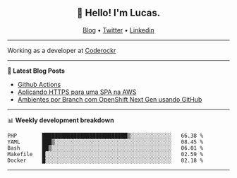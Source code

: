 <h2 align="center">👋 Hello! I'm Lucas.</h2>
<p align="center">
  <a href="https://www.lucassabreu.net.br/">Blog</a> •
  <a href="https://twitter.com/lucassabreu">Twitter</a> •
  <a href="https://www.linkedin.com/in/lucassantosabreu/">Linkedin</a>
</p>

---

Working as a developer at [Coderockr](https://github.com/Coderockr)

---

**📝 Latest Blog Posts**

<!-- BLOG-POST-LIST:START -->
- [Github Actions](https://www.lucassabreu.net.br/post/github-actions/)
- [Aplicando HTTPS para uma SPA na AWS](https://www.lucassabreu.net.br/post/aplicando-https-para-uma-spa-na-aws/)
- [Ambientes por Branch com OpenShift Next Gen usando GitHub](https://www.lucassabreu.net.br/post/ambientes-por-branch-com-openshift-next-gen-usando-github/)
<!-- BLOG-POST-LIST:END -->

---

📊 **Weekly development breakdown**
<!--START_SECTION:waka-->
```text
PHP        ███████████████████████████▒░░░░░░░░░░░░░   66.38 % 
YAML       ███▒░░░░░░░░░░░░░░░░░░░░░░░░░░░░░░░░░░░░░   08.45 % 
Bash       ██▒░░░░░░░░░░░░░░░░░░░░░░░░░░░░░░░░░░░░░░   06.01 % 
Makefile   █░░░░░░░░░░░░░░░░░░░░░░░░░░░░░░░░░░░░░░░░   02.59 % 
Docker     █░░░░░░░░░░░░░░░░░░░░░░░░░░░░░░░░░░░░░░░░   02.18 % 
```
<!--END_SECTION:waka-->

---
